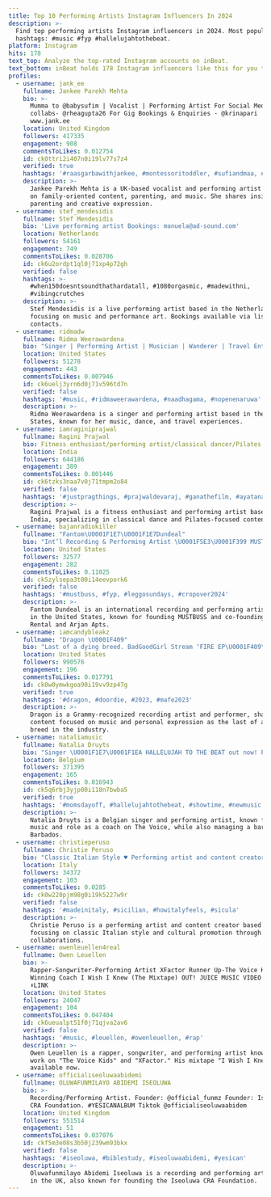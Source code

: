 ```yaml
---
title: Top 10 Performing Artists Instagram Influencers In 2024
description: >-
  Find top performing artists Instagram influencers in 2024. Most popular
  hashtags: #music #fyp #hallelujahtothebeat.
platform: Instagram
hits: 178
text_top: Analyze the top-rated Instagram accounts on inBeat.
text_bottom: inBeat holds 178 Instagram influencers like this for you to contact.
profiles:
  - username: jank_ee
    fullname: Jankee Parekh Mehta
    bio: >-
      Mumma to @babysufim | Vocalist | Performing Artist For Social Media
      collabs- @rheagupta26 For Gig Bookings & Enquiries - @krinapari
      www.jank.ee
    location: United Kingdom
    followers: 417335
    engagement: 908
    commentsToLikes: 0.012754
    id: ck0ttri2i407n0i19lv77s7z4
    verified: true
    hashtags: '#raasgarbawithjankee, #montessoritoddler, #sufiandmaa, #montessoriathome'
    description: >-
      Jankee Parekh Mehta is a UK-based vocalist and performing artist focusing
      on family-oriented content, parenting, and music. She shares insights on
      parenting and creative expression.
  - username: stef_mendesidis
    fullname: Stef Mendesidis
    bio: 'Live performing artist Bookings: manuela@ad-sound.com'
    location: Netherlands
    followers: 54161
    engagement: 749
    commentsToLikes: 0.028706
    id: ck6u2ordpt1ql0j71xp4p72gh
    verified: false
    hashtags: >-
      #when150doesntsoundthathardatall, #1080orgasmic, #madewithni,
      #vibingcrutches
    description: >-
      Stef Mendesidis is a live performing artist based in the Netherlands,
      focusing on music and performance art. Bookings available via listed
      contacts.
  - username: ridmadw
    fullname: Ridma Weerawardena
    bio: "Singer | Performing Artist | Musician | Wanderer | Travel Enthusiast | Terpsichorean - - Sarungale | සරුංගලේ\U0001FA81NOW on all STREAMING PLATFORM Link below\U0001F447"
    location: United States
    followers: 51278
    engagement: 443
    commentsToLikes: 0.007946
    id: ck6uelj3yrn6d0j71v596td7n
    verified: false
    hashtags: '#music, #ridmaweerawardena, #naadhagama, #nopenenaruwa'
    description: >-
      Ridma Weerawardena is a singer and performing artist based in the United
      States, known for her music, dance, and travel experiences.
  - username: iamraginiprajwal
    fullname: Ragini Prajwal
    bio: Fitness enthusiast/performing artist/classical dancer/Pilates enthusiast
    location: India
    followers: 644186
    engagement: 389
    commentsToLikes: 0.001446
    id: ck6tzks3naa7v0j71tmpm2o84
    verified: false
    hashtags: '#justpragthings, #prajwaldevaraj, #ganathefilm, #ayatana'
    description: >-
      Ragini Prajwal is a fitness enthusiast and performing artist based in
      India, specializing in classical dance and Pilates-focused content.
  - username: bajanradiokiller
    fullname: "Fantom\U0001F1E7\U0001F1E7Dundeal"
    bio: "Int’l Recording & Performing Artist \U0001F5E3️\U0001F399️ MUSTBUSS (Founder)\U0001F30D @evoakrental (co-founder)\U0001F1FA\U0001F1F8 ARJAN APTS (co-founder) \U0001F1E7\U0001F1E7"
    location: United States
    followers: 32577
    engagement: 282
    commentsToLikes: 0.11025
    id: ck5zylsepa3t00i14eevpork6
    verified: false
    hashtags: '#mustbuss, #fyp, #leggosundays, #cropover2024'
    description: >-
      Fantom Dundeal is an international recording and performing artist based
      in the United States, known for founding MUSTBUSS and co-founding Evoak
      Rental and Arjan Apts.
  - username: iamcandybleakz
    fullname: "Dragon \U0001F409"
    bio: "Last of a dying breed. BadGoodGirl Stream ‘FIRE EP\U0001F409\U0001F525’ \U0001F494\U0001F409GOE Grammy recording academy global spin performing artist All bookings @choccitymusic"
    location: United States
    followers: 990576
    engagement: 196
    commentsToLikes: 0.017791
    id: ck0w0ymwkgoa90i19vv9zp47g
    verified: true
    hashtags: '#dragon, #doordie, #2023, #mafe2023'
    description: >-
      Dragon is a Grammy-recognized recording artist and performer, sharing
      content focused on music and personal expression as the last of a unique
      breed in the industry.
  - username: nataliamusic
    fullname: Natalia Druyts
    bio: "Singer \U0001F1E7\U0001F1EA HALLELUJAH TO THE BEAT out now! Performing artist Mommy ❤️\U0001F499 Coach in The Voice ambassador www.cunina.org Owner of @beaubellesbarbados \U0001F1E7\U0001F1E7\U0001F3C4\U0001F3FD\U0001F334"
    location: Belgium
    followers: 371395
    engagement: 165
    commentsToLikes: 0.016943
    id: ck5q6rbj3yjp00i118n7bwba5
    verified: true
    hashtags: '#momsdayoff, #hallelujahtothebeat, #showtime, #newmusic'
    description: >-
      Natalia Druyts is a Belgian singer and performing artist, known for her
      music and role as a coach on The Voice, while also managing a bar in
      Barbados.
  - username: christieperuso
    fullname: Christie Peruso
    bio: "Classic Italian Style ♥️ Performing artist and content creator \U0001F4FD️ Ambassador @visititaly @niafitalianamerican \U0001F1EE\U0001F1F9 Bookings: Celeste \U0001F48C E-Mail below \U0001F4C3"
    location: Italy
    followers: 34372
    engagement: 103
    commentsToLikes: 0.0285
    id: ck0w220pjm98g0i19k5227w9r
    verified: false
    hashtags: '#madeinitaly, #sicilian, #howitalyfeels, #sicula'
    description: >-
      Christie Peruso is a performing artist and content creator based in Italy,
      focusing on classic Italian style and cultural promotion through her
      collaborations.
  - username: owenleuellen4real
    fullname: Owen Leuellen
    bio: >-
      Rapper-Songwriter-Performing Artist XFactor Runner Up-The Voice Kids
      Winning Coach I Wish I Knew (The Mixtape) OUT! JUICE MUSIC VIDEO OUT NOW!
      ⬇️LINK
    location: United States
    followers: 24047
    engagement: 104
    commentsToLikes: 0.047404
    id: ck6ueualpt51f0j71qjva2av6
    verified: false
    hashtags: '#music, #leuellen, #owenleuellen, #rap'
    description: >-
      Owen Leuellen is a rapper, songwriter, and performing artist known for his
      work on "The Voice Kids" and "XFactor." His mixtape "I Wish I Knew" is
      available now.
  - username: officialiseoluwaabidemi
    fullname: OLUWAFUNMILAYO ABIDEMI ISEOLUWA
    bio: >-
      Recording/Performing Artist. Founder: @official_funmz Founder: Iseoluwa
      CRA Foundation. #YESICANALBUM Tiktok @officialiseoluwaabidem
    location: United Kingdom
    followers: 551514
    engagement: 51
    commentsToLikes: 0.037076
    id: ckf5m3e08s3b50j239wm93bkx
    verified: false
    hashtags: '#iseoluwa, #biblestudy, #iseoluwaabidemi, #yesican'
    description: >-
      Oluwafunmilayo Abidemi Iseoluwa is a recording and performing artist based
      in the UK, also known for founding the Iseoluwa CRA Foundation.
---
```


